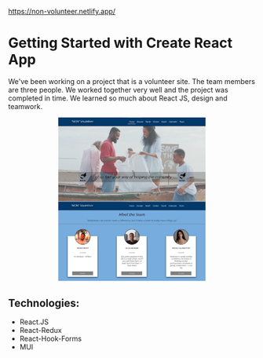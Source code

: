 https://non-volunteer.netlify.app/
# Getting Started with Create React App

We've been working on a project that is a volunteer site. The team members are three people. We worked together very well and the project was completed in time. We learned so much about React JS, design and teamwork.

<p align="center"><img src="./Readme-Image.jpg" width="300" /></p>

## Technologies:

* React.JS
* React-Redux
* React-Hook-Forms
* MUI
